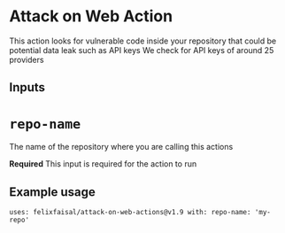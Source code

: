 # Attack on Web Action

This action looks for vulnerable code inside your repository that could be potential data leak such as API keys 
We check for API keys of around 25 providers 

## Inputs

# `repo-name`
The name of the repository where you are calling this actions 

**Required** This input is required for the action to run

## Example usage

`uses: felixfaisal/attack-on-web-actions@v1.9
with:
  repo-name: 'my-repo'`
